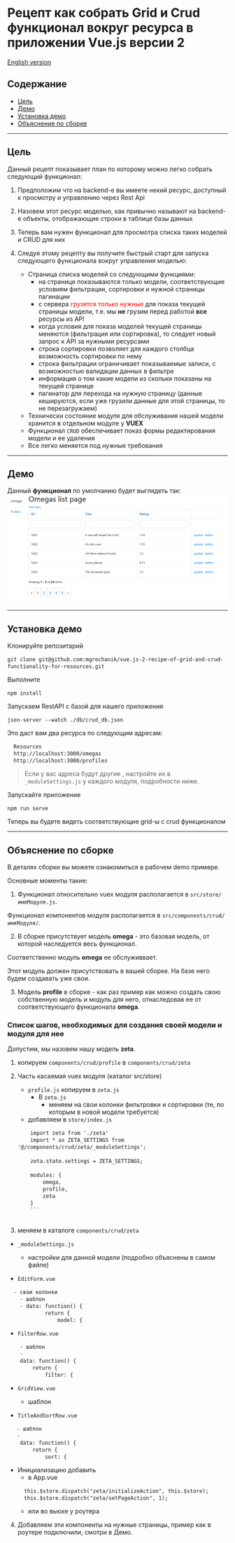 # Рецепт как собрать Grid и Crud функционал вокруг ресурса в приложении Vue.js версии 2

[English version](../README.md)

## Содержание

* [Цель](#goal)
* [Демо](#demo)
* [Установка демо](#installing)
* [Объяснение по сборке](#explanation)




---

## Цель <span id="goal"></span>

Данный рецепт показывает план по которому можно легко собрать следующий функционал:

1. Предположим что на backend-е вы имеете некий ресурс, доступный к просмотру и управлению через Rest Api
2. Назовем этот ресурс моделью, как привычно называют на backend-е объекты, отображающие строки в таблице базы данных 
3. Теперь вам нужен функционал для просмотра списка таких моделей и CRUD для них
4. Следуя этому рецепту вы получите быстрый старт для запуска следующего функционала вокруг управления моделью:

    * Страница списка моделей со следующими функциями:
	  * на странице показываются только модели, соответствующие условиям фильтрации, сортировки и нужной страницы пагинации
	  * с сервера <font color="red">грузятся только нужные</font> для показа текущей страницы модели, т.е. мы **не** грузим перед работой **все** ресурсы из API
	  * когда условия для показа моделей текущей страницы меняются (фильтрация или сортировка), то следует новый запрос к API за нужными ресурсами
	  * строка сортировки позволяет для каждого столбца возможность сортировки по нему 
	  * строка фильтрации ограничивает показываемые записи, с возможностью валидации данных в фильтре
	  * информация о том какие модели из скольки показаны на текущей странице
	  * пагинатор для перехода на нужную страницу (данные кешируются, если уже грузили данные для этой страницы, то не перезагружаем)
    * Технически состояние модуля для обслуживания нашей модели хранится в отдельном модуле у **VUEX**
	* Функционал ```CRUD``` обеспечивает показ формы редактирования модели и ее удаления
	* Все легко меняется под нужные требования

---

## Демо <span id="demo"></span>

Данный **функционал** по умолчанию будет выглядеть так:
![получившийся функционал grid и crud для ресурса](https://raw.githubusercontent.com/mgrechanik/vue.js-2-recipe-of-grid-and-crud-functionality-for-resources/master/docs/images/grid-and-crud.png "Функционал grid и crud для ресурса")
	
---
    
## Установка демо <span id="installing"></span>

Клонируйте репозитарий

```
git clone git@github.com:mgrechanik/vue.js-2-recipe-of-grid-and-crud-functionality-for-resources.git
```

Выполните
```
npm install
```

Запускаем RestAPI с базой для нашего приложения
```
json-server --watch ./db/crud_db.json
```

Это даст вам два ресурса по следующим адресам:

```
  Resources
  http://localhost:3000/omegas
  http://localhost:3000/profiles
```
> Если у вас адреса будут другие , настройте их в ```_moduleSettings.js``` у каждого модуля, подробности ниже.

Запускайте приложение

```
npm run serve
```

Теперь вы будете видеть соответствующие grid-ы с crud функционалом

---

## Объяснение по сборке  <span id="explanation"></span> 

В деталях сборки вы можете ознакомиться в рабочем demo примере.

Основные моменты такие:

1) Функционал относительно vuex модуля располагается в ```src/store/имяМодуля.js```.

Функционал компонентов модуля располагается в ```src/components/crud/имяМодуля/```.

2) В сборке присутствует модель **omega** - это базовая модель, от которой наследуется весь функционал.

Соответственно модуль **omega** ее обслуживвает.

Этот модуль должен присутствовать в вашей сборке. На базе него будем создавать уже свои.

3) Модель **profile** в сборке - как раз пример как можно создать свою собственную модель и модуль для него, отнаследовав ее от соответствующего функционала **omega**.


### Список шагов, необходимых для создания своей модели и модуля для нее

Допустим, мы назовем нашу модель **zeta**.

1) копируем ```components/crud/profile``` в ```components/crud/zeta```

2) Часть касаемая vuex модуля (каталог src/store)

    - ```profile.js``` копируем в ```zeta.js```
	   * В ```zeta.js```
	     - меняем на свои колонки фильтровки и сортировки (те, по которым в новой модели требуется)
	- добавляем в ```store/index.js```
	```
		import zeta from './zeta'
		import * as ZETA_SETTINGS from '@/components/crud/zeta/_moduleSettings';

		zeta.state.settings = ZETA_SETTINGS;

		modules: {
			omega,
			profile,
			zeta
		}
		```
		
3) меняем в каталоге ```components/crud/zeta```

- ```_moduleSettings.js```
  - настройки для данной модели (подробно объяснены в самом файле)
  
- ```EditForm.vue```
```
  - свои колонки
    - шаблон
	- data: function() {
			return {
				model: {
```		
		
- ```FilterRow.vue```
```
    - шаблон
	-
	data: function() {
		return {
			filter: {	
```	

		
- ```GridView.vue```
  - шаблон

- ```TitleAndSortRow.vue```
```
   - шаблон
   -
	data: function() {
		return {
			sort: {    
```

- Инициализацию добавить 
  - в App.vue
  ```
    this.$store.dispatch("zeta/initializeAction", this.$store);    
    this.$store.dispatch("zeta/setPageAction", 1);     
  ```	
  - или во вьюхе у роутера
  
4) Добавляем эти компоненты на нужные страницы, пример как в роутере подключили, смотри в Демо.  